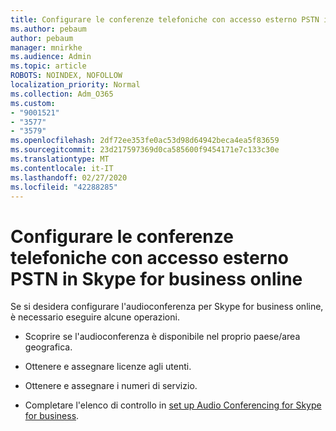 ```yaml
---
title: Configurare le conferenze telefoniche con accesso esterno PSTN in Skype for business online
ms.author: pebaum
author: pebaum
manager: mnirkhe
ms.audience: Admin
ms.topic: article
ROBOTS: NOINDEX, NOFOLLOW
localization_priority: Normal
ms.collection: Adm_O365
ms.custom:
- "9001521"
- "3577"
- "3579"
ms.openlocfilehash: 2df72ee353fe0ac53d98d64942beca4ea5f83659
ms.sourcegitcommit: 23d217597369d0ca585600f9454171e7c133c30e
ms.translationtype: MT
ms.contentlocale: it-IT
ms.lasthandoff: 02/27/2020
ms.locfileid: "42288285"
---
```

# <a name="setup-pstn-dial-in-audio-conferencing-in-skype-for-business-online"></a>Configurare le conferenze telefoniche con accesso esterno PSTN in Skype for business online

Se si desidera configurare l'audioconferenza per Skype for business online, è necessario eseguire alcune operazioni. 

- Scoprire se l'audioconferenza è disponibile nel proprio paese/area geografica.

- Ottenere e assegnare licenze agli utenti.

- Ottenere e assegnare i numeri di servizio.

- Completare l'elenco di controllo in [set up Audio Conferencing for Skype for business](https://docs.microsoft.com/SkypeForBusiness/audio-conferencing-in-office-365/set-up-audio-conferencing).
